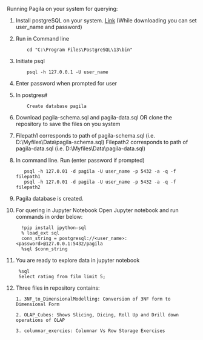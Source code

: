 Running Pagila on your system for querying:
            
  1. Install postgreSQL on your system. [Link](https://www.postgresql.org/download/)
     (While downloading you can set user_name and password)
  2. Run in Command line 
             
             cd "C:\Program Files\PostgreSQL\13\bin"
               
  3. Initiate psql
              
             psql -h 127.0.0.1 -U user_name
                
  4. Enter password when prompted for user 
 
  5. In postgres#
  
             Create database pagila
  
  6. Download pagila-schema.sql and pagila-data.sql  OR clone the repository to save the files on you system
  
  7. Filepath1 corresponds to path of pagila-schema.sql (i.e. D:\Myfiles\Data\pagila-schema.sql)
     Filepath2 corresponds to path of pagila-data.sql (i.e. D:\Myfiles\Data\pagila-data.sql)
     
  8. In command line. Run (enter password if prompted)
         
            psql -h 127.0.01 -d pagila -U user_name -p 5432 -a -q -f filepath1
            psql -h 127.0.01 -d pagila -U user_name -p 5432 -a -q -f filepath2
  
  9. Pagila database is created.
  
 10. For quering in Jupyter Notebook
     Open Jupyter notebook and run commands in order below:
           
           !pip install ipython-sql
           % load_ext sql
           conn_string = postgresql://<user_name>:<password>@127.0.0.1:5432/pagila
           %sql $conn_string
           
 11. You are ready to explore data in jupyter notebook
     
          %sql
          Select rating from film limit 5;
          
 12. Three files in repository contains:
        
         1. 3NF_to_DimensionalModelling: Conversion of 3NF form to Dimensional Form
         
         2. OLAP_Cubes: Shows Slicing, Dicing, Roll Up and Drill down operations of OLAP
         
         3. columnar_exercies: Columnar Vs Row Storage Exercises
          
           
          
 
            
            
